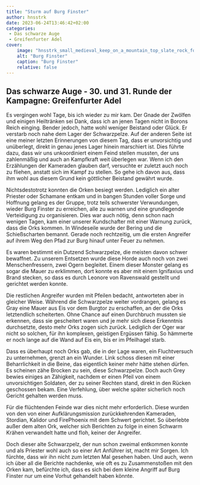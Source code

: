 ```yaml
---
title: "Sturm auf Burg Finster"
author: hnsstrk
date: 2023-06-24T13:46:42+02:00
categories:
 - Das schwarze Auge
 - Greifenfurter Adel
cover:
    image: "hnsstrk_small_medieval_keep_on_a_mountain_top_slate_rock_foggy_bb8a19e0-6493-41de-9871-67c9f9cd58d9.png"
    alt: "Burg Finster"
    caption: "Burg Finster"
    relative: false
---
```


## Das schwarze Auge - 30. und 31. Runde der Kampagne: Greifenfurter Adel

Es vergingen wohl Tage, bis ich wieder zu mir kam. Der Gnade der Zwölfen und einigen Heiltränken sei Dank, dass ich an jenen Tagen nicht in Borons Reich einging. Bender jedoch, hatte wohl weniger Beistand oder Glück. Er verstarb noch nahe dem Lager der Schwarzpelze. Auf der anderen Seite ist eine meiner letzten Erinnerungen von diesem Tag, dass er unvorsichtig und unüberlegt, direkt in genau jenes Lager hinein marschiert ist. Dies führte dazu, dass wir uns unkoordiniert einem Feind stellen mussten, der uns zahlenmäßig und auch an Kampfkraft weit überlegen war. Wenn ich den Erzählungen der Kameraden glauben darf, versuchte er zuletzt auch noch zu fliehen, anstatt sich im Kampf zu stellen. So gehe ich davon aus, dass ihm wohl aus diesem Grund kein göttlicher Beistand gewährt wurde.

Nichtsdestotrotz konnten die Orken besiegt werden. Lediglich ein alter Priester oder Schamane entkam und in bangen Stunden voller Sorge und Hoffnung gelang es der Gruppe, trotz teils schwerster Verwundungen, wieder Burg Finster zu erreichen, alle zu warnen und eine grundlegende Verteidigung zu organisieren. Dies war auch nötig, denn schon nach wenigen Tagen, kam einer unserer Kundschafter mit einer Warnung zurück, dass die Orks kommen. In Windeseile wurde der Bering und die Schießscharten bemannt. Gerade noch rechtzeitig, um die ersten Angreifer auf ihrem Weg den Pfad zur Burg hinauf unter Feuer zu nehmen.

Es waren bestimmt ein Dutzend Schwarzpelze, die meisten davon schwer bewaffnet. Zu unserem Entsetzen wurde diese Horde auch noch von zwei Menschenfressern, zwei Ogern begleitet. Einem dieser Monster gelang es sogar die Mauer zu erklimmen, dort konnte es aber mit einem Ignifaxius und Brand stecken, so dass es durch Leonore von Ravenswald gestellt und gerichtet werden konnte.

Die restlichen Angreifer wurden mit Pfeilen bedacht, antworteten aber in gleicher Weise. Während die Schwarzpelze weiter vordrangen, gelang es Gray eine Mauer aus Eis vor dem Burgtor zu erschaffen, an der die Orks letztendlich scheiterten. Ohne Chance auf einen Durchbruch mussten sie erkennen, dass sie gescheitert waren und je mehr sich diese Erkenntnis durchsetzte, desto mehr Orks zogen sich zurück. Lediglich der Oger war nicht so solchen, für ihn komplexen, geistigen Ergüssen fähig. So hämmerte er noch lange auf die Wand auf Eis ein, bis er im Pfeilhagel starb.

Dass es überhaupt noch Orks gab, die in der Lage waren, ein Fluchtversuch zu unternehmen, grenzt an ein Wunder. Link schoss diesen mit einer Beharrlichkeit in die Beine, das eigentlich keiner mehr hätte stehen dürfen. Es scheinen zähe Brocken zu sein, diese Schwarzpelze. Doch auch Grey bewies einiges an Zähigkeit, nachdem er einen Pfeil von einem unvorsichtigen Soldaten, der zu seiner Rechten stand, direkt in den Rücken geschossen bekam. Eine Verfehlung, über welche später sicherlich noch Gericht gehalten werden muss.

Für die flüchtenden Feinde war dies nicht mehr erforderlich. Diese wurden von den von einer Aufklärungsmission zurückkehrenden Kameraden, Stordian, Kalidor und FirePhoenix mit dem Schwert gerichtet. So überlebte außer dem alten Ork, welcher sich Berichten zu folge in einen Schwarm Krähen verwandelt hatte und floh, keiner der Angreifer.

Doch dieser alte Schwarzpelz, der nun schon zweimal entkommen konnte und als Priester wohl auch so einer Art Anführer ist, macht mir Sorgen. Ich fürchte, dass wir ihn nicht zum letzten Mal gesehen haben. Und auch, wenn ich über all die Berichte nachdenke, wie oft es zu Zusammenstoßen mit den Orken kam, befürchte ich, dass es sich bei dem kleine Angriff auf Burg Finster nur um eine Vorhut gehandelt haben könnte.

